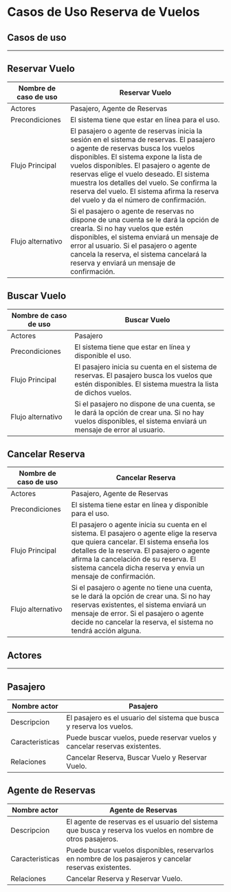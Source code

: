 # Casos de Uso Reserva de Vuelos

## Casos de uso
---
## Reservar Vuelo

   |Nombre de caso de uso| Reservar Vuelo |
   |-|-|
   |Actores|Pasajero, Agente de Reservas|
   |Precondiciones| El sistema tiene que estar en línea para el uso.|
   |Flujo Principal| El pasajero o agente de reservas inicia la sesión en el sistema de reservas. El pasajero o agente de reservas busca los vuelos disponibles. El sistema expone la lista de vuelos disponibles. El pasajero o agente de reservas elige el vuelo deseado. El sistema muestra los detalles del vuelo. Se confirma la reserva del vuelo. El sistema afirma la reserva del vuelo y da el número de confirmación. |
   |Flujo alternativo| Si el pasajero o agente de reservas no dispone de una cuenta se le dará la opción de crearla. Si no hay vuelos que estén disponibles, el sistema enviará un mensaje de error al usuario. Si el pasajero o agente cancela la reserva, el sistema cancelará la reserva y enviará un mensaje de confirmación.|

## Buscar Vuelo

   |Nombre de caso de uso| Buscar Vuelo |
   |-|-|
   |Actores| Pasajero|
   |Precondiciones| El sistema tiene que estar en línea y disponible el uso. |
   |Flujo Principal| El pasajero inicia su cuenta en el sistema de reservas. El pasajero busca los vuelos que estén disponibles. El sistema muestra la lista de dichos vuelos. |
   |Flujo alternativo| Si el pasajero no dispone de una cuenta, se le dará la opción de crear una. Si no hay vuelos disponibles, el sistema enviará un mensaje de error al usuario.|

## Cancelar Reserva

   |Nombre de caso de uso| Cancelar Reserva |
   |-|-|
   |Actores| Pasajero, Agente de Reservas|
   |Precondiciones| El sistema tiene estar en línea y disponible para el uso.|
   |Flujo Principal|El pasajero o agente inicia su cuenta en el sistema. El pasajero o agente elige la reserva que quiera cancelar. El sistema enseña los detalles de la reserva. El pasajero o agente afirma la cancelación de su reserva. El sistema cancela dicha reserva y envia un mensaje de confirmación.|
   |Flujo alternativo|  Si el pasajero o agente no tiene una cuenta, se le dará la opción de crear una. Si no hay reservas existentes, el sistema enviará un mensaje de error. Si el pasajero o agente decide no cancelar la reserva, el sistema no tendrá acción alguna. |


## Actores
---

## Pasajero

   |Nombre actor| Pasajero |
   |-|-|
   |Descripcion| El pasajero es el usuario del sistema que busca y reserva los vuelos. |
   |Caracteristicas| Puede buscar vuelos, puede reservar vuelos y cancelar reservas existentes. |
   |Relaciones| Cancelar Reserva, Buscar Vuelo y Reservar Vuelo. |

## Agente de Reservas

   |Nombre actor| Agente de Reservas |
   |-|-|
   |Descripcion|El agente de reservas es el usuario del sistema que busca y reserva los vuelos en nombre de otros pasajeros. |
   |Caracteristicas| Puede buscar vuelos disponibles, reservarlos en nombre de los pasajeros y cancelar reservas existentes. |
   |Relaciones|Cancelar Reserva y Reservar Vuelo. |


